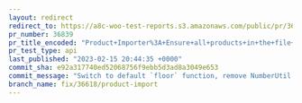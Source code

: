 ```yaml
---
layout: redirect
redirect_to: https://a8c-woo-test-reports.s3.amazonaws.com/public/pr/36839/api/index.html
pr_number: 36839
pr_title_encoded: "Product+Importer%3A+Ensure+all+products+in+the+file+get+processed"
pr_test_type: api
last_published: "2023-02-15 20:44:35 +0000"
commit_sha: e92a317740ed52068756f9ebb5d3ad8a3049e653
commit_message: "Switch to default `floor` function, remove NumberUtil method"
branch_name: fix/36618/product-import
---
```

